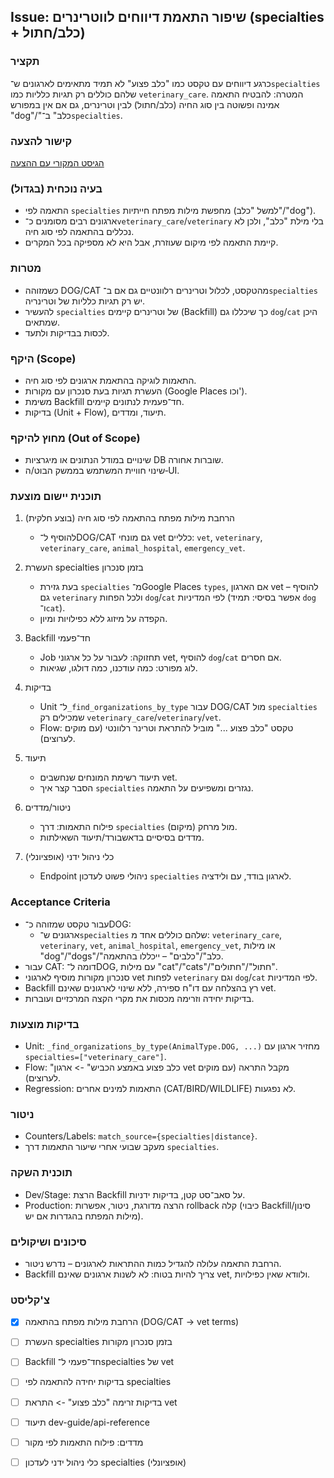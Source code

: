## Issue: שיפור התאמת דיווחים לווטרינרים (specialties + כלב/חתול)

### תקציר
כרגע דיווחים עם טקסט כמו "כלב פצוע" לא תמיד מתאימים לארגונים ש־`specialties` שלהם כוללים רק תגיות כלליות כמו `veterinary_care`. המטרה: להבטיח התאמה אמינה ופשוטה בין סוג החיה (כלב/חתול) לבין וטרינרים, גם אם אין במפורש "dog"/"כלב" ב־`specialties`.

### קישור להצעה
[הגיסט המקורי עם ההצעה](https://gist.github.com/amirbiron/4151a9e954cda6431087f305044732cf)

### בעיה נוכחית (בגדול)
- התאמה לפי `specialties` מחפשת מילות מפתח חייתיות (למשל "כלב"/"dog").
- ארגונים רבים מסומנים כ־`veterinary_care`/`veterinary` בלי מילת "כלב", ולכן לא נכללים בהתאמה לפי סוג חיה.
- קיימת התאמה לפי מיקום שעוזרת, אבל היא לא מספיקה בכל המקרים.

### מטרות
- כשמזוהה DOG/CAT מהטקסט, לכלול וטרינרים רלוונטיים גם אם ב־`specialties` יש רק תגיות כלליות של וטרינריה.
- להעשיר `specialties` של וטרינרים קיימים (Backfill) כך שיכללו גם `dog`/`cat` היכן שמתאים.
- לכסות בבדיקות ולתעד.

### היקף (Scope)
- התאמות לוגיקה בהתאמת ארגונים לפי סוג חיה.
- העשרת תגיות בעת סנכרון עם מקורות (Google Places וכו').
- משימת Backfill חד־פעמית לנתונים קיימים.
- בדיקות (Unit + Flow), תיעוד, ומדדים.

### מחוץ להיקף (Out of Scope)
- שינויים במודל הנתונים או מיגרציות DB שוברות אחורה.
- שינוי חוויית המשתמש בממשק הבוט/ה‐UI.

### תוכנית יישום מוצעת
1) הרחבת מילות מפתח בהתאמה לפי סוג חיה (בוצע חלקית)
   - להוסיף ל־DOG/CAT גם מונחי vet כלליים: `vet`, `veterinary`, `veterinary_care`, `animal_hospital`, `emergency_vet`.

2) העשרת specialties בזמן סנכרון
   - בעת גזירת `specialties` מ־Google Places `types`, אם הארגון vet – להוסיף גם `veterinary` ולכל הפחות `dog`/`cat` לפי המדיניות (אפשר בסיסי: תמיד `dog` ו־`cat`).
   - הקפדה על מיזוג ללא כפילויות ומיון.

3) Backfill חד־פעמי
   - Job תחזוקה: לעבור על כל ארגוני vet, להוסיף `dog`/`cat` אם חסרים.
   - לוג מפורט: כמה עודכנו, כמה דולגו, שגיאות.

4) בדיקות
   - Unit ל־`_find_organizations_by_type` עבור DOG/CAT מול `specialties` שמכילים רק `veterinary_care`/`veterinary`/`vet`.
   - Flow: טקסט "כלב פצוע ..." מוביל להתראת וטרינר רלוונטי (עם מוקים לערוצים).

5) תיעוד
   - תיעוד רשימת המונחים שנחשבים vet.
   - הסבר קצר איך `specialties` נגזרים ומשפיעים על התאמה.

6) ניטור/מדדים
   - פילוח התאמות: דרך `specialties` מול מרחק (מיקום).
   - מדדים בסיסיים בדאשבורד/תיעוד השאילתות.

7) כלי ניהול ידני (אופציונלי)
   - Endpoint ניהולי פשוט לעדכון `specialties` לארגון בודד, עם ולידציה.

### Acceptance Criteria
- עבור טקסט שמזוהה כ־DOG:
  - ארגונים ש־`specialties` שלהם כוללים אחד מ: `veterinary_care`, `veterinary`, `vet`, `animal_hospital`, `emergency_vet`, או מילות "dog"/"dogs"/"כלב"/"כלבים" – ייכללו בהתאמה.
- עבור CAT: דומה ל־DOG, עם מילות "cat"/"cats"/"חתול"/"חתולים".
- סנכרון מקורות מוסיף לארגוני vet לפחות `veterinary` וגם `dog`/`cat` לפי המדיניות.
- Backfill רץ בהצלחה עם דו"ח ספירה, ללא שינוי לארגונים שאינם vet.
- בדיקות יחידה וזרימה מכסות את מקרי הקצה המרכזיים ועוברות.

### בדיקות מוצעות
- Unit: `_find_organizations_by_type(AnimalType.DOG, ...)` מחזיר ארגון עם `specialties=["veterinary_care"]`.
- Flow: "כלב פצוע באמצע הכביש" -> ארגון vet מקבל התראה (עם מוקים לערוצים).
- Regression: התאמות למינים אחרים (CAT/BIRD/WILDLIFE) לא נפגעות.

### ניטור
- Counters/Labels: `match_source={specialties|distance}`.
- מעקב שבועי אחרי שיעור התאמות דרך `specialties`.

### תוכנית השקה
- Dev/Stage: הרצת Backfill על סאב־סט קטן, בדיקות ידניות.
- Production: הרצה מדורגת, ניטור, אפשרות rollback קלה (כיבוי Backfill/סינון מילות המפתח בהגדרות אם יש).

### סיכונים ושיקולים
- הרחבת התאמה עלולה להגדיל כמות ההתראות לארגונים – נדרש ניטור.
- Backfill צריך להיות בטוח: לא לשנות ארגונים שאינם vet, ולוודא שאין כפילויות.

### צ'קליסט
- [x] הרחבת מילות מפתח בהתאמה (DOG/CAT -> vet terms)
- [ ] העשרת specialties בזמן סנכרון מקורות
- [ ] Backfill חד־פעמי ל־specialties של vet
- [ ] בדיקות יחידה להתאמה לפי specialties
- [ ] בדיקות זרימה "כלב פצוע" -> התראת vet
- [ ] תיעוד dev-guide/api-reference
- [ ] מדדים: פילוח התאמות לפי מקור
- [ ] כלי ניהול ידני לעדכון specialties (אופציונלי)

